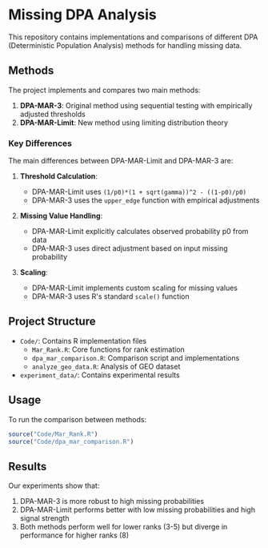 # Missing DPA Analysis

This repository contains implementations and comparisons of different DPA (Deterministic Population Analysis) methods for handling missing data.

## Methods

The project implements and compares two main methods:

1. **DPA-MAR-3**: Original method using sequential testing with empirically adjusted thresholds
2. **DPA-MAR-Limit**: New method using limiting distribution theory

### Key Differences

The main differences between DPA-MAR-Limit and DPA-MAR-3 are:

1. **Threshold Calculation**: 
   - DPA-MAR-Limit uses `(1/p0)*(1 + sqrt(gamma))^2 - ((1-p0)/p0)`
   - DPA-MAR-3 uses the `upper_edge` function with empirical adjustments

2. **Missing Value Handling**:
   - DPA-MAR-Limit explicitly calculates observed probability p0 from data
   - DPA-MAR-3 uses direct adjustment based on input missing probability

3. **Scaling**:
   - DPA-MAR-Limit implements custom scaling for missing values
   - DPA-MAR-3 uses R's standard `scale()` function

## Project Structure

- `Code/`: Contains R implementation files
  - `Mar_Rank.R`: Core functions for rank estimation
  - `dpa_mar_comparison.R`: Comparison script and implementations
  - `analyze_geo_data.R`: Analysis of GEO dataset
- `experiment_data/`: Contains experimental results

## Usage

To run the comparison between methods:

```R
source("Code/Mar_Rank.R")
source("Code/dpa_mar_comparison.R")
```

## Results

Our experiments show that:
1. DPA-MAR-3 is more robust to high missing probabilities
2. DPA-MAR-Limit performs better with low missing probabilities and high signal strength
3. Both methods perform well for lower ranks (3-5) but diverge in performance for higher ranks (8)

